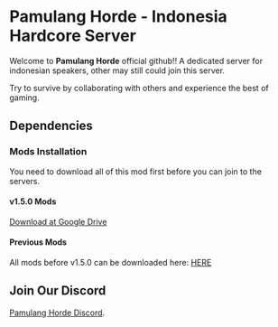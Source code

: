 # Pamulang Horde - Indonesia Hardcore Server

Welcome to **Pamulang Horde** official github!! A dedicated server for indonesian speakers, other may still could join this server.

Try to survive by collaborating with others and experience the best of gaming.

## Dependencies

### Mods Installation

You need to download all of this mod first before you can join to the servers.

#### v1.5.0 Mods

[Download at Google Drive](https://drive.google.com/drive/folders/1IyHMJOcxF9WGUBVkqaz0v0o6qCbnSh_w?usp=sharing)

#### Previous Mods

All mods before v1.5.0 can be downloaded here: [HERE](https://github.com/insomnius/pamulang-horde/releases/download/v1.2.0/Mods.zip)


## Join Our Discord

[Pamulang Horde Discord](https://discord.gg/3Nrwxfzf).